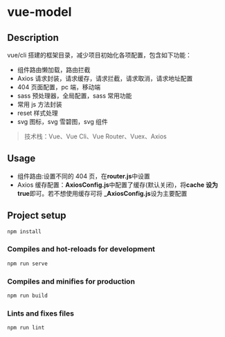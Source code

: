 # vue-model

## Description

vue/cli 搭建的框架目录，减少项目初始化各项配置，包含如下功能：

- 组件路由懒加载，路由拦截
- Axios 请求封装，请求缓存，请求拦截，请求取消，请求地址配置
- 404 页面配置，pc 端，移动端
- sass 预处理器，全局配置，sass 常用功能
- 常用 js 方法封装
- reset 样式处理
- svg 图标，svg 雪碧图，svg 组件

> 技术栈：Vue、Vue Cli、Vue Router、Vuex、Axios

## Usage

- 组件路由:设置不同的 404 页，在**router.js**中设置
- Axios 缓存配置：**AxiosConfig.js**中配置了缓存(默认关闭)，将**cache 设为 true**即可。若不想使用缓存可将 **\_AxiosConfig.js**设为主要配置

## Project setup

```js
npm install
```

### Compiles and hot-reloads for development

```js
npm run serve
```

### Compiles and minifies for production

```js
npm run build
```

### Lints and fixes files

```js
npm run lint
```
